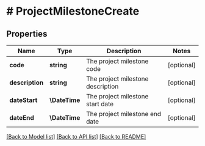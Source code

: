 # # ProjectMilestoneCreate

## Properties

Name | Type | Description | Notes
------------ | ------------- | ------------- | -------------
**code** | **string** | The project milestone code | [optional]
**description** | **string** | The project milestone description | [optional]
**dateStart** | **\DateTime** | The project milestone start date | [optional]
**dateEnd** | **\DateTime** | The project milestone end date | [optional]

[[Back to Model list]](../../README.md#models) [[Back to API list]](../../README.md#endpoints) [[Back to README]](../../README.md)
